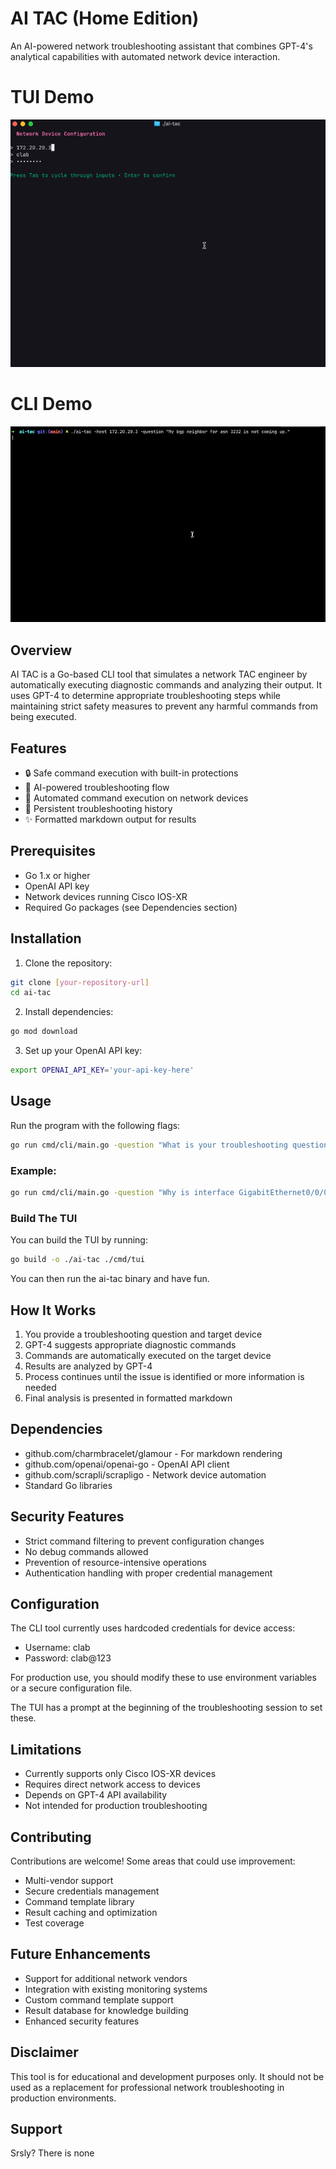 # AI TAC (Home Edition)

An AI-powered network troubleshooting assistant that combines GPT-4's analytical capabilities with automated network device interaction.

# TUI Demo

![tuidemo.gif](images/tuidemo.gif)

# CLI Demo 
![demo.gif](images/demo.gif)

## Overview

AI TAC is a Go-based CLI tool that simulates a network TAC engineer by automatically executing diagnostic commands and analyzing their output. It uses GPT-4 to determine appropriate troubleshooting steps while maintaining strict safety measures to prevent any harmful commands from being executed.

## Features

- 🔒 Safe command execution with built-in protections
- 🤖 AI-powered troubleshooting flow
- 📝 Automated command execution on network devices
- 💾 Persistent troubleshooting history
- ✨ Formatted markdown output for results

## Prerequisites

- Go 1.x or higher
- OpenAI API key
- Network devices running Cisco IOS-XR
- Required Go packages (see Dependencies section)

## Installation

1. Clone the repository:
```bash
git clone [your-repository-url]
cd ai-tac
```

2. Install dependencies:
```bash
go mod download
```

3. Set up your OpenAI API key:
```bash
export OPENAI_API_KEY='your-api-key-here'
```

## Usage

Run the program with the following flags:

```bash
go run cmd/cli/main.go -question "What is your troubleshooting question?" -host "device-ip-or-hostname"
```

### Example:
```bash
go run cmd/cli/main.go -question "Why is interface GigabitEthernet0/0/0/0 down?" -host "192.168.1.1"
```

### Build The TUI

You can build the TUI by running:

```bash
go build -o ./ai-tac ./cmd/tui
```

You can then run the ai-tac binary and have fun.

## How It Works

1. You provide a troubleshooting question and target device
2. GPT-4 suggests appropriate diagnostic commands
3. Commands are automatically executed on the target device
4. Results are analyzed by GPT-4
5. Process continues until the issue is identified or more information is needed
6. Final analysis is presented in formatted markdown

## Dependencies

- github.com/charmbracelet/glamour - For markdown rendering
- github.com/openai/openai-go - OpenAI API client
- github.com/scrapli/scrapligo - Network device automation
- Standard Go libraries

## Security Features

- Strict command filtering to prevent configuration changes
- No debug commands allowed
- Prevention of resource-intensive operations
- Authentication handling with proper credential management

## Configuration

The CLI tool currently uses hardcoded credentials for device access:
- Username: clab
- Password: clab@123

For production use, you should modify these to use environment variables or a secure configuration file.

The TUI has a prompt at the beginning of the troubleshooting session to set these.

## Limitations

- Currently supports only Cisco IOS-XR devices
- Requires direct network access to devices
- Depends on GPT-4 API availability
- Not intended for production troubleshooting

## Contributing

Contributions are welcome! Some areas that could use improvement:

- Multi-vendor support
- Secure credentials management
- Command template library
- Result caching and optimization
- Test coverage

## Future Enhancements

- Support for additional network vendors
- Integration with existing monitoring systems
- Custom command template support
- Result database for knowledge building
- Enhanced security features

## Disclaimer

This tool is for educational and development purposes only. It should not be used as a replacement for professional network troubleshooting in production environments.

## Support

Srsly? There is none


